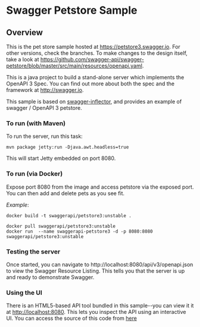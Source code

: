 # Swagger Petstore Sample

## Overview
This is the pet store sample hosted at https://petstore3.swagger.io. For other versions, check the branches.
To make changes to the design itself, take a look at https://github.com/swagger-api/swagger-petstore/blob/master/src/main/resources/openapi.yaml.

This is a java project to build a stand-alone server which implements the OpenAPI 3 Spec.  You can find out
more about both the spec and the framework at http://swagger.io.

This sample is based on [swagger-inflector](https://github.com/swagger-api/swagger-inflector), and provides an example of swagger / OpenAPI 3 petstore.

### To run (with Maven)
To run the server, run this task:

```
mvn package jetty:run -Djava.awt.headless=true
```

This will start Jetty embedded on port 8080.

### To run (via Docker)

Expose port 8080 from the image and access petstore via the exposed port. You can then add and delete pets as you see fit.


*Example*:

```
docker build -t swaggerapi/petstore3:unstable .
```

```
docker pull swaggerapi/petstore3:unstable
docker run  --name swaggerapi-petstore3 -d -p 8080:8080 swaggerapi/petstore3:unstable
```


### Testing the server
Once started, you can navigate to http://localhost:8080/api/v3/openapi.json to view the Swagger Resource Listing.
This tells you that the server is up and ready to demonstrate Swagger.

### Using the UI
There is an HTML5-based API tool bundled in this sample--you can view it it at [http://localhost:8080](http://localhost:8080). This lets you inspect the API using an interactive UI.  You can access the source of this code from [here](https://github.com/swagger-api/swagger-ui)
